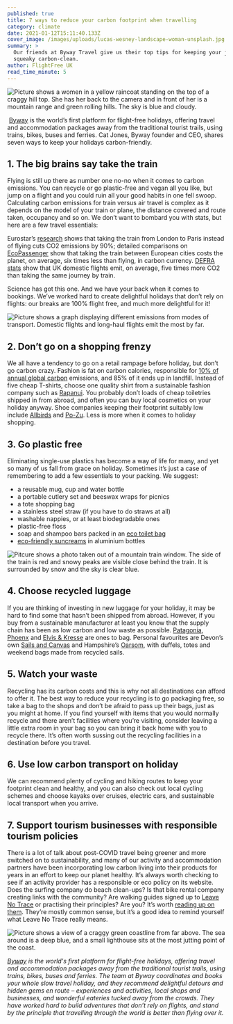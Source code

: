 ```yaml
---
published: true
title: 7 ways to reduce your carbon footprint when travelling
category: climate
date: 2021-01-12T15:11:40.133Z
cover_image: /images/uploads/lucas-wesney-landscape-woman-unsplash.jpg
summary: >
  Our friends at Byway Travel give us their top tips for keeping your journeys
  squeaky carbon-clean.
author: FlightFree UK
read_time_minute: 5
---
```

![Picture shows a women in a yellow raincoat standing on the top of a craggy hill top. She has her back to the camera and in front of her is a mountain range and green rolling hills. The sky is blue and cloudy. ](/images/uploads/lucas-wesney-landscape-woman-unsplash.jpg "Credit: Lucas Wesney (Source: Unsplash)")

 [Byway](https://www.byway.travel/) is the world’s first platform for flight-free holidays, offering travel and accommodation packages away from the traditional tourist trails, using trains, bikes, buses and ferries. Cat Jones, Byway founder and CEO, shares seven ways to keep your holidays carbon-friendly.

## 1. The big brains say take the train

Flying is still up there as number one no-no when it comes to carbon emissions. You can recycle or go plastic-free and vegan all you like, but jump on a flight and you could ruin all your good habits in one fell swoop. Calculating carbon emissions for train versus air travel is complex as it depends on the model of your train or plane, the distance covered and route taken, occupancy and so on. We don’t want to bombard you with stats, but here are a few travel essentials:

Eurostar’s [research](https://www.eurostar-treadlightly.com/en/environment.php) shows that taking the train from London to Paris instead of flying cuts CO2 emissions by 90%; detailed comparisons on [EcoPassenger](http://ecopassenger.org/bin/query.exe/en?L=vs_uic) show that taking the train between European cities costs the planet, on average, six times less than flying, in carbon currency. [DEFRA stats](https://www.gov.uk/government/collections/air-quality-and-emissions-statistics) show that UK domestic flights emit, on average, five times more CO2 than taking the same journey by train.

Science has got this one. And we have your back when it comes to bookings. We’ve worked hard to create delightful holidays that don’t rely on flights: our breaks are 100% flight free, and much more delightful for it!

![Picture shows a graph displaying different emissions from modes of transport. Domestic flights and long-haul flights emit the most by far. ](/images/uploads/emissions-from-diferrent-transport-byway-graph-.png "Transport emissions (Source: Byway)")

## 2. Don’t go on a shopping frenzy

We all have a tendency to go on a retail rampage before holiday, but don’t go carbon crazy. Fashion is fat on carbon calories, responsible for [10% of annual global carbon](https://www.worldbank.org/en/news/feature/2019/09/23/costo-moda-medio-ambiente) emissions, and 85% of it ends up in landfill. Instead of five cheap T-shirts, choose one quality shirt from a sustainable fashion company such as [Rapanui](https://rapanuiclothing.com/our-story/). You probably don’t loads of cheap toiletries shipped in from abroad, and often you can buy local cosmetics on your holiday anyway. Shoe companies keeping their footprint suitably low include [Allbirds](https://www.allbirds.co.uk/pages/sustainability)﻿ and [Po-Zu](https://po-zu.com/pages/sustainable-materials). Less is more when it comes to holiday shopping. 

## 3. Go plastic free

Eliminating single-use plastics has become a way of life for many, and yet so many of us fall from grace on holiday. Sometimes it’s just a case of remembering to add a few essentials to your packing. We suggest:

* a reusable mug, cup and water bottle
* a portable cutlery set and beeswax wraps for picnics
* a tote shopping bag
* a stainless steel straw (if you have to do straws at all)
* washable nappies, or at least biodegradable ones
* plastic-free floss
* soap and shampoo bars packed in an [eco toilet bag](https://www.onenine5.com/)
* [eco-friendly suncreams](https://www.peacewiththewild.co.uk/product/mineral-sunscreen-lotion-spf-50-travel-size-100ml/) in aluminium bottles



![Pitcure shows a photo taken out of a mountain train window. The side of the train is red and snowy peaks are visible close behind the train. It is surrounded by snow and the sky is clear blue. ](/images/uploads/kevin-schmid-snow-mountain-train-unsplash.jpg "Credit: Kevin Schmid (Source: Unsplash)")

## 4. Choose recycled luggage

If you are thinking of investing in new luggage for your holiday, it may be hard to find some that hasn’t been shipped from abroad. However, if you buy from a sustainable manufacturer at least you know that the supply chain has been as low carbon and low waste as possible. [Patagonia](https://www.patagonia.com/home/), [Phoenx](https://phoenx.co/products/phoenx-travel-kit-peak-white) and [Elvis & Kresse](https://www.elvisandkresse.com/) are ones to bag. Personal favourites are Devon’s own [Sails and Canvas](https://sailsandcanvas.co.uk/product-category/bags/flight-bags-kit-bags-duffles/) and Hampshire’s [Oarsom](https://www.oarsum.co.uk/), with duffels, totes and weekend bags made from recycled sails.

## 5. Watch your waste

Recycling has its carbon costs and this is why not all destinations can afford to offer it. The best way to reduce your recycling is to go packaging free, so take a bag to the shops and don’t be afraid to pass up their bags, just as you might at home. If you find yourself with items that you would normally recycle and there aren’t facilities where you’re visiting, consider leaving a little extra room in your bag so you can bring it back home with you to recycle there. It’s often worth sussing out the recycling facilities in a destination before you travel.

## 6. Use low carbon transport on holiday

We can recommend plenty of cycling and hiking routes to keep your footprint clean and healthy, and you can also check out local cycling schemes and choose kayaks over cruises, electric cars, and sustainable local transport when you arrive.

## 7. Support tourism businesses with responsible tourism policies

There is a lot of talk about post-COVID travel being greener and more switched on to sustainability, and many of our activity and accommodation partners have been incorporating low carbon living into their products for years in an effort to keep our planet healthy. It’s always worth checking to see if an activity provider has a responsible or eco policy on its website. Does the surfing company do beach clean-ups? Is that bike rental company creating links with the community? Are walking guides signed up to [Leave No Trace](https://lnt.org/) or practising their principles? Are you? It’s worth [reading up on them](https://lnt.org/why/7-principles/). They’re mostly common sense, but it’s a good idea to remind yourself what Leave No Trace really means.

![Picture shows a view of a craggy green coastline from far above. The sea around is a deep blue, and a small lighthouse sits at the most jutting point of the coast. ](/images/uploads/colton-jones-lighthouse-coast-unsplash.jpg "Credit: Colton Jones (Source: Unsplash)")

*[Byway](https://www.byway.travel/) is the world's first platform for flight-free holidays, offering travel and accommodation packages away from the traditional tourist trails, using trains, bikes, buses and ferries. The team at Byway coordinates and books your whole slow travel holiday, and they recommend delightful detours and hidden gems en route – experiences and activities, local shops and businesses, and wonderful eateries tucked away from the crowds. They have worked hard to build adventures that don’t rely on flights, and stand by the principle that travelling through the world is better than flying over it.*